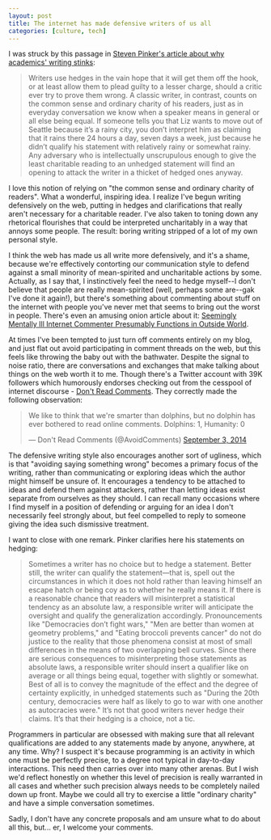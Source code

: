 ```yaml
---
layout: post
title: The internet has made defensive writers of us all
categories: [culture, tech]
---
```


I was struck by this passage in [Steven Pinker's article about why academics' writing stinks](http://chronicle.com/article/Why-Academics-Writing-Stinks/148989/):

> Writers use hedges in the vain hope that it will get them off the hook, or at least allow them to plead guilty to a lesser charge, should a critic ever try to prove them wrong. A classic writer, in contrast, counts on the common sense and ordinary charity of his readers, just as in everyday conversation we know when a speaker means in general or all else being equal. If someone tells you that Liz wants to move out of Seattle because it’s a rainy city, you don’t interpret him as claiming that it rains there 24 hours a day, seven days a week, just because he didn’t qualify his statement with relatively rainy or somewhat rainy. Any adversary who is intellectually unscrupulous enough to give the least charitable reading to an unhedged statement will find an opening to attack the writer in a thicket of hedged ones anyway.

I love this notion of relying on "the common sense and ordinary charity of readers". What a wonderful, inspiring idea. I realize I've begun writing defensively on the web, putting in hedges and clarifications that really aren't necessary for a charitable reader. I've also taken to toning down any rhetorical flourishes that could be interpreted uncharitably in a way that annoys some people. The result: boring writing stripped of a lot of my own personal style.

I think the web has made us all write more defensively, and it's a shame, because we're effectively contorting our communication style to defend against a small minority of mean-spirited and uncharitable actions by some. Actually, as I say that, I instinctively feel the need to hedge myself--I don't believe that people are really mean-spirited (well, perhaps some are--gak I've done it again!), but there's something about commenting about stuff on the internet with people you've never met that seems to bring out the worst in people. There's even an amusing onion article about it: [Seemingly Mentally Ill Internet Commenter Presumably Functions in Outside World](http://www.theonion.com/articles/seemingly-mentally-ill-internet-commenter-presumab,33570/).

At times I've been tempted to just turn off comments entirely on my blog, and just flat out avoid participating in comment threads on the web, but this feels like throwing the baby out with the bathwater. Despite the signal to noise ratio, there are conversations and exchanges that make talking about things on the web worth it to me. Though there's a Twitter account with 39K followers which humorously endorses checking out from the cesspool of internet discourse - [Don't Read Comments](https://twitter.com/AvoidComments). They correctly made the following observation:

<blockquote class="twitter-tweet" lang="en"><p>We like to think that we&#39;re smarter than dolphins, but no dolphin has ever bothered to read online comments. Dolphins: 1, Humanity: 0</p>&mdash; Don&#39;t Read Comments (@AvoidComments) <a href="https://twitter.com/AvoidComments/status/507203873292161025">September 3, 2014</a></blockquote>
<script async src="//platform.twitter.com/widgets.js" charset="utf-8"></script>

The defensive writing style also encourages another sort of ugliness, which is that "avoiding saying something wrong" becomes a primary focus of the writing, rather than communicating or exploring ideas which the author might himself be unsure of. It encourages a tendency to be attached to ideas and defend them against attackers, rather than letting ideas exist separate from ourselves as they should. I can recall many occasions where I find myself in a position of defending or arguing for an idea I don't necessarily feel strongly about, but feel compelled to reply to someone giving the idea such dismissive treatment. 

I want to close with one remark. Pinker clarifies here his statements on hedging:

> Sometimes a writer has no choice but to hedge a statement. Better still, the writer can qualify the statement—that is, spell out the circumstances in which it does not hold rather than leaving himself an escape hatch or being coy as to whether he really means it. If there is a reasonable chance that readers will misinterpret a statistical tendency as an absolute law, a responsible writer will anticipate the oversight and qualify the generalization accordingly. Pronouncements like "Democracies don’t fight wars," "Men are better than women at geometry problems," and "Eating broccoli prevents cancer" do not do justice to the reality that those phenomena consist at most of small differences in the means of two overlapping bell curves. Since there are serious consequences to misinterpreting those statements as absolute laws, a responsible writer should insert a qualifier like on average or all things being equal, together with slightly or somewhat. Best of all is to convey the magnitude of the effect and the degree of certainty explicitly, in unhedged statements such as "During the 20th century, democracies were half as likely to go to war with one another as autocracies were." It’s not that good writers never hedge their claims. It’s that their hedging is a choice, not a tic.

Programmers in particular are obsessed with making sure that all relevant qualifications are added to any statements made by anyone, anywhere, at any time. Why? I suspect it's because programming is an activity in which one must be perfectly precise, to a degree not typical in day-to-day interactions. This need then carries over into many other arenas. But I wish we'd reflect honestly on whether this level of precision is really warranted in all cases and whether such precision always needs to be completely nailed down up front. Maybe we could all try to exercise a little "ordinary charity" and have a simple conversation sometimes.

Sadly, I don't have any concrete proposals and am unsure what to do about all this, but... er, I welcome your comments.
